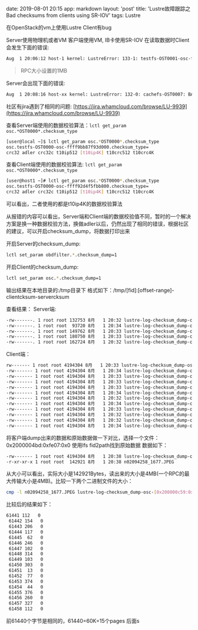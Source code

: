 date: 2019-08-01 20:15
app: markdown
layout: 'post'
title: 'Lustre故障跟踪之Bad checksums from clients using SR-IOV'
tags: Lustre

在OpenStack的vm上使用Lustre Client有bug

Server使用物理机或者VM
客户端使用VM, IB卡使用SR-IOV
在读取数据时Client会发生下面的错误:
```bash
Aug  1 20:06:12 host-1 kernel: LustreError: 133-1: testfs-OST0001-osc-ffff92d61a60e800: BAD READ CHECKSUM: from xx.xx.xx.xx@o2ib inode [0x2000004c6:0x5052:0x0] object 0x0:5109886 extent [0-1048575], client 2cee4ae9, server 37b5479a, cksum_type 2
```
>  RPC大小设置的1MB

Server会出现下面的错误:
```bash
Aug  1 20:08:16 host-xx kernel: LustreError: 132-0: cachefs-OST0007: BAD READ CHECKSUM: should have changed on the client or in transit: from xx.xx.xx.xx@o2ib inode [0x200000c5d:0x19ffa:0x0] object 0x0:1481244 extent [0-140088], client returned csum 613a205d (type 20), server csum 2e8e1f40 (type 20)
```

社区有jira遇到了相同的问题:
 [https://jira.whamcloud.com/browse/LU-9939](https://jira.whamcloud.com/browse/LU-9939)

查看Server端使用的数据校验算法：`lctl get_param osc.*OST0000*.checksum_type`
```bash
[user@local ~]$ lctl get_param osc.*OST0000*.checksum_type
osc.testfs-OST0000-osc-ffff9bb87f93d000.checksum_type=
crc32 adler crc32c t10ip512 [t10ip4K] t10crc512 t10crc4K
```

查看Client端使用的数据校验算法: `lctl get_param osc.*OST0000*.checksum_type`
```bash
[user@host1 ~]# lctl get_param osc.*OST0000*.checksum_type
osc.testfs-OST0000-osc-ffff92d4f5fbb800.checksum_type=
crc32 adler crc32c t10ip512 [t10ip4K] t10crc512 t10crc4K
```

可以看出，二者使用的都是t10ip4K的数据校验算法

从报错的内容可以看出，Server端和Client端的数据校验值不同，暂时的一个解决方案是换一种数据校验方法，换做adler以后，仍然出现了相同的错误，根据社区的建议，可以开启checksum_dump，将数据打印出来

开启Server的checksum_dump:
```bash
lctl set_param obdfilter.*.checksum_dump=1
```

开启Client的checksum_dump:
```bash
lctl set_param osc.*.checksum_dump=1
```

输出结果在本地目录的:/tmp目录下
格式如下：/tmp/[fid]:[offset-range]-clientcksum-servercksum

查看结果：
Server端:
```bash
-rw-------. 1 root root 132753 8月   1 20:32 lustre-log-checksum_dump-ost-[0x200000c55:0x124ef:0x0]:[0-132752]-75d0243f-5dec2308
-rw-------. 1 root root  93720 8月   1 20:34 lustre-log-checksum_dump-ost-[0x200000c55:0xaca5:0x0]:[0-93719]-104117ed-101a17d9
-rw-------. 1 root root 149762 8月   1 20:33 lustre-log-checksum_dump-ost-[0x200000c56:0x3ab3:0x0]:[0-149761]-ef51282a-e11327ca
-rw-------. 1 root root 180750 8月   1 20:33 lustre-log-checksum_dump-ost-[0x200000c5d:0x23a6:0x0]:[0-180749]-da6e3266-744c305a
-rw-------. 1 root root 162724 8月   1 20:32 lustre-log-checksum_dump-ost-[0x200000c5e:0x11ce7:0x0]:[0-162723]-f50729a9-f2f3286c
```

Client端：
```bash
rw------- 1 root root 4194304 8月   1 20:33 lustre-log-checksum_dump-osc-[0x200000c55:0xb5fd:0x0]:[0-4194303]-efaf1689-d5a3146b
-rw------- 1 root root 4194304 8月   1 20:34 lustre-log-checksum_dump-osc-[0x200000c56:0x13a06:0x0]:[0-4194303]-2f9a1a28-11f317fd
-rw------- 1 root root 4194304 8月   1 20:33 lustre-log-checksum_dump-osc-[0x200000c56:0x1b60e:0x0]:[0-4194303]-b8054e17-a6fa4d3c
-rw------- 1 root root 4194304 8月   1 20:33 lustre-log-checksum_dump-osc-[0x200000c56:0x1f82e:0x0]:[0-4194303]-40a219ac-5b11711
-rw------- 1 root root 4194304 8月   1 20:33 lustre-log-checksum_dump-osc-[0x200000c56:0x3ab3:0x0]:[0-4194303]-ef51282a-e11327ca
-rw------- 1 root root 4194304 8月   1 20:34 lustre-log-checksum_dump-osc-[0x200000c56:0x4bf9:0x0]:[0-4194303]-523a2067-44671f81
-rw------- 1 root root 4194304 8月   1 20:32 lustre-log-checksum_dump-osc-[0x200000c56:0x99f7:0x0]:[0-4194303]-39fa2cb0-28962b57
-rw------- 1 root root 4194304 8月   1 20:34 lustre-log-checksum_dump-osc-[0x200000c57:0x15a38:0x0]:[0-4194303]-ebf32efe-e89c2ed7
-rw------- 1 root root 4194304 8月   1 20:33 lustre-log-checksum_dump-osc-[0x200000c57:0x1de6:0x0]:[0-4194303]-d1d72443-8c372319
-rw------- 1 root root 4194304 8月   1 20:32 lustre-log-checksum_dump-osc-[0x200000c57:0xa65a:0x0]:[0-4194303]-43a91cde-27191bab
-rw------- 1 root root 4194304 8月   1 20:32 lustre-log-checksum_dump-osc-[0x200000c58:0x8c4:0x0]:[0-4194303]-d03239cb-b5bd3902
-rw------- 1 root root 4194304 8月   1 20:34 lustre-log-checksum_dump-osc-[0x200000c59:0x155f1:0x0]:[0-4194303]-e1b31b0a-840418fd
```
将客户端dump出来的数据和原始数据做一下对比，选择一个文件：0x2000004bd:0xfe07:0x0
使用lfs fid2path找到原始数据
数据如下：
```bash
-rw------- 1 root root 4194304 8月   1 20:38 lustre-log-checksum_dump-osc-[0x200000c59:0x786:0x0]:[0-4194303]-6f8525d7-b7f233f
-r-xr-xr-x 1 root root  142921 8月   1 20:38 n02094258_1677.JPEG
```
从大小可以看出，实际大小是142921Bytes，读出来的大小是4MB(一个RPC的最大传输大小是4MB)。比较一下两个二进制文件的大小：
```bash
cmp -l n02094258_1677.JPEG lustre-log-checksum_dump-osc-[0x200000c59:0x786:0x0]:[0-4194303]-6f8525d7-b7f233f
```
比较后的结果如下：
```bash
61441 112   0
 61442 154   0
 61443 206   0
 61444 117   0
 61445  62   0
 61446 246   0
 61447 102   0
 61448 314   0
 61449 103   0
 61450 303   0
 61451  13   0
 61452  77   0
 61453 374   0
 61454  44   0
 61455 376   0
 61456 260   0
 61457 327   0
 61458 112   0
```
前61440个字节是相同的，61440=60K=15个pages
后面s













